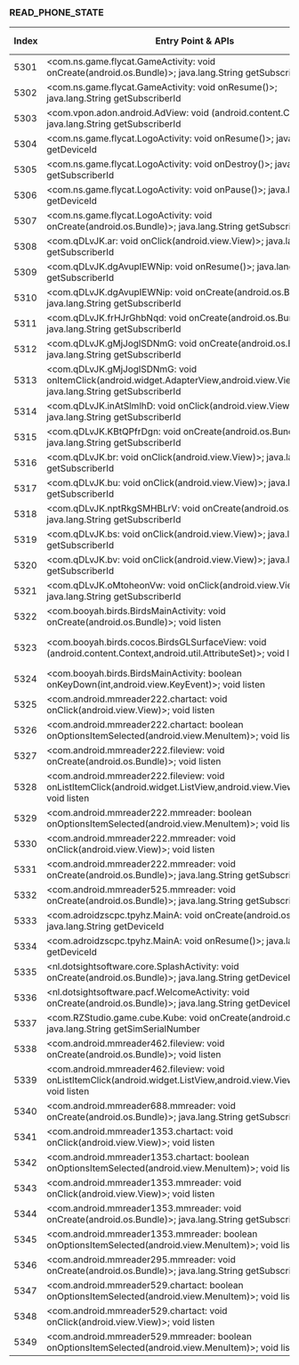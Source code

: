 ### READ_PHONE_STATE
| Index | Entry Point & APIs | Screen shot | Resource id | Label |
| ------------- | ------------- | ------------- |-------------|-------------|
| 5301 | <com.ns.game.flycat.GameActivity: void onCreate(android.os.Bundle)>; java.lang.String getSubscriberId | ![](D:\COSMOS\output\py\Drebin\VirusShare_Android_20130506\VirusShare_db13aaf1ebe46603220c77bd717b0717\com.ns.game.flycat.GameActivity.png) |  | |
| 5302 | <com.ns.game.flycat.GameActivity: void onResume()>; java.lang.String getSubscriberId | ![](D:\COSMOS\output\py\Drebin\VirusShare_Android_20130506\VirusShare_db13aaf1ebe46603220c77bd717b0717\com.ns.game.flycat.GameActivity.png) |  | |
| 5303 | <com.vpon.adon.android.AdView: void <init>(android.content.Context)>; java.lang.String getSubscriberId | ![](D:\COSMOS\output\py\Drebin\VirusShare_Android_20130506\VirusShare_db13aaf1ebe46603220c77bd717b0717\com.ns.game.flycat.LogoActivity.png) |  | |
| 5304 | <com.ns.game.flycat.LogoActivity: void onResume()>; java.lang.String getDeviceId | ![](D:\COSMOS\output\py\Drebin\VirusShare_Android_20130506\VirusShare_db13aaf1ebe46603220c77bd717b0717\com.ns.game.flycat.LogoActivity.png) |  | |
| 5305 | <com.ns.game.flycat.LogoActivity: void onDestroy()>; java.lang.String getSubscriberId | ![](D:\COSMOS\output\py\Drebin\VirusShare_Android_20130506\VirusShare_db13aaf1ebe46603220c77bd717b0717\com.ns.game.flycat.LogoActivity.png) |  | |
| 5306 | <com.ns.game.flycat.LogoActivity: void onPause()>; java.lang.String getDeviceId | ![](D:\COSMOS\output\py\Drebin\VirusShare_Android_20130506\VirusShare_db13aaf1ebe46603220c77bd717b0717\com.ns.game.flycat.LogoActivity.png) |  | |
| 5307 | <com.ns.game.flycat.LogoActivity: void onCreate(android.os.Bundle)>; java.lang.String getSubscriberId | ![](D:\COSMOS\output\py\Drebin\VirusShare_Android_20130506\VirusShare_db13aaf1ebe46603220c77bd717b0717\com.ns.game.flycat.LogoActivity.png) |  | |
| 5308 | <com.qDLvJK.ar: void onClick(android.view.View)>; java.lang.String getSubscriberId | ![](D:\COSMOS\output\py\Drebin\VirusShare_Android_20130506\VirusShare_db23e4c5cbb69590efb106a34a5fd11f\com.qDLvJK.dgAvupIEWNip.png) |  | |
| 5309 | <com.qDLvJK.dgAvupIEWNip: void onResume()>; java.lang.String getSubscriberId | ![](D:\COSMOS\output\py\Drebin\VirusShare_Android_20130506\VirusShare_db23e4c5cbb69590efb106a34a5fd11f\com.qDLvJK.dgAvupIEWNip.png) |  | |
| 5310 | <com.qDLvJK.dgAvupIEWNip: void onCreate(android.os.Bundle)>; java.lang.String getSubscriberId | ![](D:\COSMOS\output\py\Drebin\VirusShare_Android_20130506\VirusShare_db23e4c5cbb69590efb106a34a5fd11f\com.qDLvJK.dgAvupIEWNip.png) |  | |
| 5311 | <com.qDLvJK.frHJrGhbNqd: void onCreate(android.os.Bundle)>; java.lang.String getSubscriberId | ![](D:\COSMOS\output\py\Drebin\VirusShare_Android_20130506\VirusShare_db23e4c5cbb69590efb106a34a5fd11f\com.qDLvJK.frHJrGhbNqd.png) |  | |
| 5312 | <com.qDLvJK.gMjJoglSDNmG: void onCreate(android.os.Bundle)>; java.lang.String getSubscriberId | ![](D:\COSMOS\output\py\Drebin\VirusShare_Android_20130506\VirusShare_db23e4c5cbb69590efb106a34a5fd11f\com.qDLvJK.gMjJoglSDNmG.png) |  | |
| 5313 | <com.qDLvJK.gMjJoglSDNmG: void onItemClick(android.widget.AdapterView,android.view.View,int,long)>; java.lang.String getSubscriberId | ![](D:\COSMOS\output\py\Drebin\VirusShare_Android_20130506\VirusShare_db23e4c5cbb69590efb106a34a5fd11f\com.qDLvJK.gMjJoglSDNmG.png) |  | |
| 5314 | <com.qDLvJK.inAtSlmlhD: void onClick(android.view.View)>; java.lang.String getSubscriberId | ![](D:\COSMOS\output\py\Drebin\VirusShare_Android_20130506\VirusShare_db23e4c5cbb69590efb106a34a5fd11f\com.qDLvJK.inAtSlmlhD.png) |  | |
| 5315 | <com.qDLvJK.KBtQPfrDgn: void onCreate(android.os.Bundle)>; java.lang.String getSubscriberId | ![](D:\COSMOS\output\py\Drebin\VirusShare_Android_20130506\VirusShare_db23e4c5cbb69590efb106a34a5fd11f\com.qDLvJK.KBtQPfrDgn.png) |  | |
| 5316 | <com.qDLvJK.br: void onClick(android.view.View)>; java.lang.String getSubscriberId | ![](D:\COSMOS\output\py\Drebin\VirusShare_Android_20130506\VirusShare_db23e4c5cbb69590efb106a34a5fd11f\com.qDLvJK.nptRkgSMHBLrV.png) |  | |
| 5317 | <com.qDLvJK.bu: void onClick(android.view.View)>; java.lang.String getSubscriberId | ![](D:\COSMOS\output\py\Drebin\VirusShare_Android_20130506\VirusShare_db23e4c5cbb69590efb106a34a5fd11f\com.qDLvJK.nptRkgSMHBLrV.png) |  | |
| 5318 | <com.qDLvJK.nptRkgSMHBLrV: void onCreate(android.os.Bundle)>; java.lang.String getSubscriberId | ![](D:\COSMOS\output\py\Drebin\VirusShare_Android_20130506\VirusShare_db23e4c5cbb69590efb106a34a5fd11f\com.qDLvJK.nptRkgSMHBLrV.png) |  | |
| 5319 | <com.qDLvJK.bs: void onClick(android.view.View)>; java.lang.String getSubscriberId | ![](D:\COSMOS\output\py\Drebin\VirusShare_Android_20130506\VirusShare_db23e4c5cbb69590efb106a34a5fd11f\com.qDLvJK.nptRkgSMHBLrV.png) |  | |
| 5320 | <com.qDLvJK.bv: void onClick(android.view.View)>; java.lang.String getSubscriberId | ![](D:\COSMOS\output\py\Drebin\VirusShare_Android_20130506\VirusShare_db23e4c5cbb69590efb106a34a5fd11f\com.qDLvJK.nptRkgSMHBLrV.png) |  | |
| 5321 | <com.qDLvJK.oMtoheonVw: void onClick(android.view.View)>; java.lang.String getSubscriberId | ![](D:\COSMOS\output\py\Drebin\VirusShare_Android_20130506\VirusShare_db23e4c5cbb69590efb106a34a5fd11f\com.qDLvJK.oMtoheonVw.png) |  | |
| 5322 | <com.booyah.birds.BirdsMainActivity: void onCreate(android.os.Bundle)>; void listen | ![](D:\COSMOS\output\py\Drebin\VirusShare_Android_20130506\VirusShare_db2d8008dd39b02e5731c435e5fda10e\com.booyah.birds.BirdsMainActivity.png) |  | |
| 5323 | <com.booyah.birds.cocos.BirdsGLSurfaceView: void <init>(android.content.Context,android.util.AttributeSet)>; void listen | ![](D:\COSMOS\output\py\Drebin\VirusShare_Android_20130506\VirusShare_db2d8008dd39b02e5731c435e5fda10e\com.booyah.birds.BirdsMainActivity.png) | {'2131558400': <sensitive_component.SensitiveComponent.SensitiveView object at 0x000001C6AD43FA58>} | |
| 5324 | <com.booyah.birds.BirdsMainActivity: boolean onKeyDown(int,android.view.KeyEvent)>; void listen | ![](D:\COSMOS\output\py\Drebin\VirusShare_Android_20130506\VirusShare_db2d8008dd39b02e5731c435e5fda10e\com.booyah.birds.BirdsMainActivity.png) |  | |
| 5325 | <com.android.mmreader222.chartact: void onClick(android.view.View)>; void listen | ![](D:\COSMOS\output\py\Drebin\VirusShare_Android_20130506\VirusShare_db8fa2b692497c4f586ad9e1083abb7a\com.android.mmreader222.chartact.png) |  | |
| 5326 | <com.android.mmreader222.chartact: boolean onOptionsItemSelected(android.view.MenuItem)>; void listen | ![](D:\COSMOS\output\py\Drebin\VirusShare_Android_20130506\VirusShare_db8fa2b692497c4f586ad9e1083abb7a\com.android.mmreader222.chartact.png) |  | |
| 5327 | <com.android.mmreader222.fileview: void onCreate(android.os.Bundle)>; void listen | ![](D:\COSMOS\output\py\Drebin\VirusShare_Android_20130506\VirusShare_db8fa2b692497c4f586ad9e1083abb7a\com.android.mmreader222.fileview.png) |  | |
| 5328 | <com.android.mmreader222.fileview: void onListItemClick(android.widget.ListView,android.view.View,int,long)>; void listen | ![](D:\COSMOS\output\py\Drebin\VirusShare_Android_20130506\VirusShare_db8fa2b692497c4f586ad9e1083abb7a\com.android.mmreader222.fileview.png) |  | |
| 5329 | <com.android.mmreader222.mmreader: boolean onOptionsItemSelected(android.view.MenuItem)>; void listen | ![](D:\COSMOS\output\py\Drebin\VirusShare_Android_20130506\VirusShare_db8fa2b692497c4f586ad9e1083abb7a\com.android.mmreader222.mmreader.png) |  | |
| 5330 | <com.android.mmreader222.mmreader: void onClick(android.view.View)>; void listen | ![](D:\COSMOS\output\py\Drebin\VirusShare_Android_20130506\VirusShare_db8fa2b692497c4f586ad9e1083abb7a\com.android.mmreader222.mmreader.png) |  | |
| 5331 | <com.android.mmreader222.mmreader: void onCreate(android.os.Bundle)>; java.lang.String getSubscriberId | ![](D:\COSMOS\output\py\Drebin\VirusShare_Android_20130506\VirusShare_db8fa2b692497c4f586ad9e1083abb7a\com.android.mmreader222.mmreader.png) |  | |
| 5332 | <com.android.mmreader525.mmreader: void onCreate(android.os.Bundle)>; java.lang.String getSubscriberId | ![](D:\COSMOS\output\py\Drebin\VirusShare_Android_20130506\VirusShare_db970c98ac9fe14e2ad11329cb093d2a\com.android.mmreader525.mmreader.png) |  | |
| 5333 | <com.adroidzscpc.tpyhz.MainA: void onCreate(android.os.Bundle)>; java.lang.String getDeviceId | ![](D:\COSMOS\output\py\Drebin\VirusShare_Android_20130506\VirusShare_dbbc4322a6aa64b6c2cfa90e3376d68d\com.adroidzscpc.tpyhz.MainA.png) |  | |
| 5334 | <com.adroidzscpc.tpyhz.MainA: void onResume()>; java.lang.String getDeviceId | ![](D:\COSMOS\output\py\Drebin\VirusShare_Android_20130506\VirusShare_dbbc4322a6aa64b6c2cfa90e3376d68d\com.adroidzscpc.tpyhz.MainA.png) |  | |
| 5335 | <nl.dotsightsoftware.core.SplashActivity: void onCreate(android.os.Bundle)>; java.lang.String getDeviceId | ![](D:\COSMOS\output\py\Drebin\VirusShare_Android_20130506\VirusShare_dbbc4322a6aa64b6c2cfa90e3376d68d\nl.dotsightsoftware.core.SplashActivity.png) |  | |
| 5336 | <nl.dotsightsoftware.pacf.WelcomeActivity: void onCreate(android.os.Bundle)>; java.lang.String getDeviceId | ![](D:\COSMOS\output\py\Drebin\VirusShare_Android_20130506\VirusShare_dbbc4322a6aa64b6c2cfa90e3376d68d\nl.dotsightsoftware.pacf.WelcomeActivity.png) |  | |
| 5337 | <com.RZStudio.game.cube.Kube: void onCreate(android.os.Bundle)>; java.lang.String getSimSerialNumber | ![](D:\COSMOS\output\py\Drebin\VirusShare_Android_20130506\VirusShare_dbcc8df8cad771ef7bc807764fed06af\com.RZStudio.game.cube.Kube.png) |  | |
| 5338 | <com.android.mmreader462.fileview: void onCreate(android.os.Bundle)>; void listen | ![](D:\COSMOS\output\py\Drebin\VirusShare_Android_20130506\VirusShare_dc120ed8c5f457abf906eda5a68b902b\com.android.mmreader462.fileview.png) |  | |
| 5339 | <com.android.mmreader462.fileview: void onListItemClick(android.widget.ListView,android.view.View,int,long)>; void listen | ![](D:\COSMOS\output\py\Drebin\VirusShare_Android_20130506\VirusShare_dc120ed8c5f457abf906eda5a68b902b\com.android.mmreader462.fileview.png) |  | |
| 5340 | <com.android.mmreader688.mmreader: void onCreate(android.os.Bundle)>; java.lang.String getSubscriberId | ![](D:\COSMOS\output\py\Drebin\VirusShare_Android_20130506\VirusShare_dc1a3f508b49206b583c8ffd6bf038c8\com.android.mmreader688.mmreader.png) |  | |
| 5341 | <com.android.mmreader1353.chartact: void onClick(android.view.View)>; void listen | ![](D:\COSMOS\output\py\Drebin\VirusShare_Android_20130506\VirusShare_dc7df634da988a2587fa0dc861666a9a\com.android.mmreader1353.chartact.png) |  | |
| 5342 | <com.android.mmreader1353.chartact: boolean onOptionsItemSelected(android.view.MenuItem)>; void listen | ![](D:\COSMOS\output\py\Drebin\VirusShare_Android_20130506\VirusShare_dc7df634da988a2587fa0dc861666a9a\com.android.mmreader1353.chartact.png) |  | |
| 5343 | <com.android.mmreader1353.mmreader: void onClick(android.view.View)>; void listen | ![](D:\COSMOS\output\py\Drebin\VirusShare_Android_20130506\VirusShare_dc7df634da988a2587fa0dc861666a9a\com.android.mmreader1353.mmreader.png) |  | |
| 5344 | <com.android.mmreader1353.mmreader: void onCreate(android.os.Bundle)>; java.lang.String getSubscriberId | ![](D:\COSMOS\output\py\Drebin\VirusShare_Android_20130506\VirusShare_dc7df634da988a2587fa0dc861666a9a\com.android.mmreader1353.mmreader.png) |  | |
| 5345 | <com.android.mmreader1353.mmreader: boolean onOptionsItemSelected(android.view.MenuItem)>; void listen | ![](D:\COSMOS\output\py\Drebin\VirusShare_Android_20130506\VirusShare_dc7df634da988a2587fa0dc861666a9a\com.android.mmreader1353.mmreader.png) |  | |
| 5346 | <com.android.mmreader295.mmreader: void onCreate(android.os.Bundle)>; java.lang.String getSubscriberId | ![](D:\COSMOS\output\py\Drebin\VirusShare_Android_20130506\VirusShare_dca2dacf41695c5f33f09b7f72437feb\com.android.mmreader295.mmreader.png) |  | |
| 5347 | <com.android.mmreader529.chartact: boolean onOptionsItemSelected(android.view.MenuItem)>; void listen | ![](D:\COSMOS\output\py\Drebin\VirusShare_Android_20130506\VirusShare_dcf3a0453c681d0cf94ec3f0198dba7d\com.android.mmreader529.chartact.png) |  | |
| 5348 | <com.android.mmreader529.chartact: void onClick(android.view.View)>; void listen | ![](D:\COSMOS\output\py\Drebin\VirusShare_Android_20130506\VirusShare_dcf3a0453c681d0cf94ec3f0198dba7d\com.android.mmreader529.chartact.png) |  | |
| 5349 | <com.android.mmreader529.mmreader: boolean onOptionsItemSelected(android.view.MenuItem)>; void listen | ![](D:\COSMOS\output\py\Drebin\VirusShare_Android_20130506\VirusShare_dcf3a0453c681d0cf94ec3f0198dba7d\com.android.mmreader529.mmreader.png) |  | |
